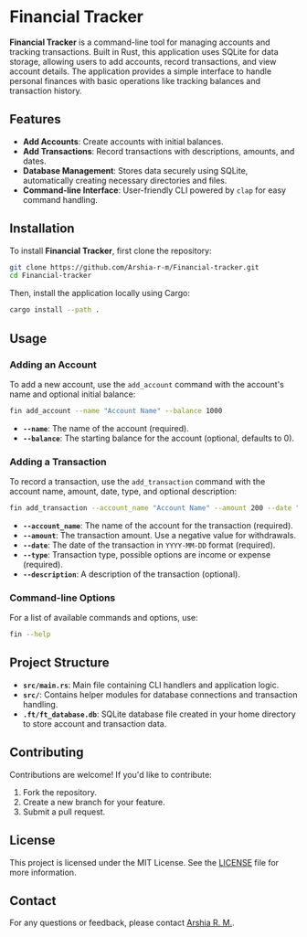 # Financial Tracker

**Financial Tracker** is a command-line tool for managing accounts and tracking transactions. Built in Rust, this application uses SQLite for data storage, allowing users to add accounts, record transactions, and view account details. The application provides a simple interface to handle personal finances with basic operations like tracking balances and transaction history.

## Features

- **Add Accounts**: Create accounts with initial balances.
- **Add Transactions**: Record transactions with descriptions, amounts, and dates.
- **Database Management**: Stores data securely using SQLite, automatically creating necessary directories and files.
- **Command-line Interface**: User-friendly CLI powered by `clap` for easy command handling.

## Installation

To install **Financial Tracker**, first clone the repository:

```bash
git clone https://github.com/Arshia-r-m/Financial-tracker.git
cd Financial-tracker
```

Then, install the application locally using Cargo:

```bash
cargo install --path .
```

## Usage

### Adding an Account

To add a new account, use the `add_account` command with the account's name and optional initial balance:

```bash
fin add_account --name "Account Name" --balance 1000
```

- **`--name`**: The name of the account (required).
- **`--balance`**: The starting balance for the account (optional, defaults to 0).

### Adding a Transaction

To record a transaction, use the `add_transaction` command with the account name, amount, date, type, and optional description:

```bash
fin add_transaction --account_name "Account Name" --amount 200 --date "2023-11-01" --type income --description "Grocery shopping"
```

- **`--account_name`**: The name of the account for the transaction (required).
- **`--amount`**: The transaction amount. Use a negative value for withdrawals.
- **`--date`**: The date of the transaction in `YYYY-MM-DD` format (required).
- **`--type`**: Transaction type, possible options are income or expense (required).
- **`--description`**: A description of the transaction (optional).

### Command-line Options

For a list of available commands and options, use:

```bash
fin --help
```

## Project Structure

- **`src/main.rs`**: Main file containing CLI handlers and application logic.
- **`src/`**: Contains helper modules for database connections and transaction handling.
- **`.ft/ft_database.db`**: SQLite database file created in your home directory to store account and transaction data.

## Contributing

Contributions are welcome! If you'd like to contribute:

1. Fork the repository.
2. Create a new branch for your feature.
3. Submit a pull request.

## License

This project is licensed under the MIT License. See the [LICENSE](LICENSE) file for more information.

## Contact

For any questions or feedback, please contact [Arshia R. M.](https://github.com/Arshia-r-m).
